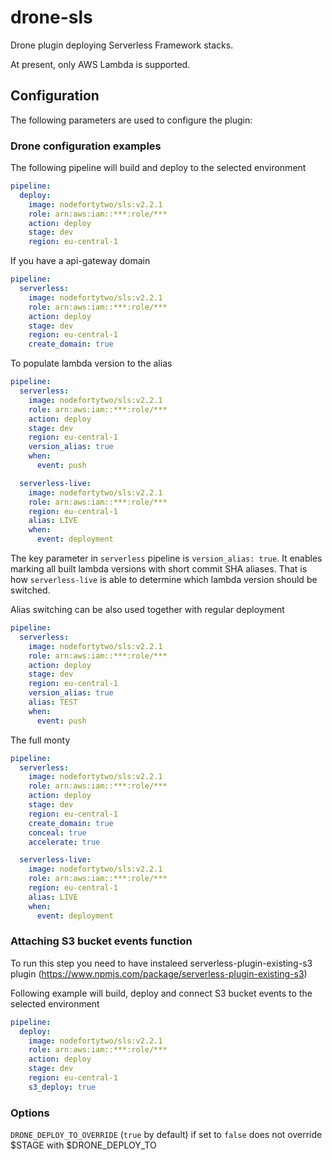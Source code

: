 # drone-sls
Drone plugin deploying Serverless Framework stacks.

At present, only AWS Lambda is supported.

## Configuration

The following parameters are used to configure the plugin:

### Drone configuration examples

The following pipeline will build and deploy to the selected environment
```yaml
pipeline:
  deploy:
    image: nodefortytwo/sls:v2.2.1
    role: arn:aws:iam::***:role/***
    action: deploy
    stage: dev
    region: eu-central-1
```

If you have a api-gateway domain
```yaml
pipeline:
  serverless:
    image: nodefortytwo/sls:v2.2.1
    role: arn:aws:iam::***:role/***
    action: deploy
    stage: dev
    region: eu-central-1
    create_domain: true
```

To populate lambda version to the alias
```yaml
pipeline:
  serverless:
    image: nodefortytwo/sls:v2.2.1
    role: arn:aws:iam::***:role/***
    action: deploy
    stage: dev
    region: eu-central-1
    version_alias: true
    when:
      event: push

  serverless-live:
    image: nodefortytwo/sls:v2.2.1
    role: arn:aws:iam::***:role/***
    region: eu-central-1
    alias: LIVE
    when:
      event: deployment
```
The key parameter in `serverless` pipeline is `version_alias: true`. It enables marking all built lambda versions with short commit SHA aliases. That is how `serverless-live` is able to determine which lambda version should be switched.

Alias switching can be also used together with regular deployment
```yaml
pipeline:
  serverless:
    image: nodefortytwo/sls:v2.2.1
    role: arn:aws:iam::***:role/***
    action: deploy
    stage: dev
    region: eu-central-1
    version_alias: true
    alias: TEST
    when:
      event: push
```

The full monty
```yaml
pipeline:
  serverless:
    image: nodefortytwo/sls:v2.2.1
    role: arn:aws:iam::***:role/***
    action: deploy
    stage: dev
    region: eu-central-1
    create_domain: true
    conceal: true
    accelerate: true

  serverless-live:
    image: nodefortytwo/sls:v2.2.1
    role: arn:aws:iam::***:role/***
    region: eu-central-1
    alias: LIVE
    when:
      event: deployment
```

### Attaching S3 bucket events function
To run this step you need to have instaleed serverless-plugin-existing-s3 plugin (https://www.npmjs.com/package/serverless-plugin-existing-s3)

Following example will build, deploy and connect S3 bucket events to the selected environment
```yaml
pipeline:
  deploy:
    image: nodefortytwo/sls:v2.2.1
    role: arn:aws:iam::***:role/***
    action: deploy
    stage: dev
    region: eu-central-1
    s3_deploy: true
```

### Options

```DRONE_DEPLOY_TO_OVERRIDE``` (```true``` by default) if set to ```false``` does not override $STAGE with $DRONE_DEPLOY_TO